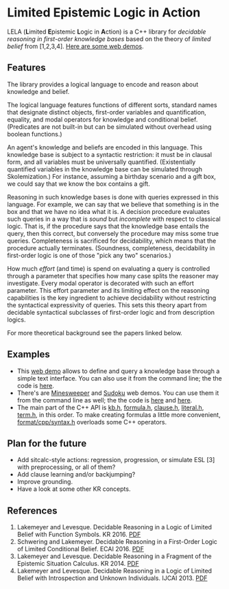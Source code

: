 # Limited Epistemic Logic in Action

LELA (**L**imited **E**pistemic **L**ogic in **A**ction) is a C++ library for
*decidable reasoning in first-order knowledge bases* based on the theory of
*limited belief* from [1,2,3,4]. [Here are some web
demos](http://www.cse.unsw.edu.au/~cschwering/demo/).

## Features

The library provides a logical language to encode and reason about knowledge
and belief.

The logical language features functions of different sorts, standard names that
designate distinct objects, first-order variables and quantification, equality,
and modal operators for knowledge and conditional belief. (Predicates are not
built-in but can be simulated without overhead using boolean functions.)

An agent's knowledge and beliefs are encoded in this language. This knowledge
base is subject to a syntactic restriction: it must be in clausal form, and all
variables must be universally quantified. (Existentially quantified variables
in the knowledge base can be simulated through Skolemization.) For instance,
assuming a birthday scenario and a gift box, we could say that we know the box
contains a gift.

Reasoning in such knowledge bases is done with queries expressed in this
language. For example, we can say that we believe that something is in the box
and that we have no idea what it is. A decision procedure evaluates such
queries in a way that is *sound* but *incomplete* with respect to classical
logic. That is, if the procedure says that the knowledge base entails the
query, then this correct, but conversely the procedure may miss some true
queries. Completeness is sacrificed for decidability, which means that the
procedure actually terminates. (Soundness, completeness, decidability in
first-order logic is one of those "pick any two" scenarios.)

How much *effort* (and time) is spend on evaluating a query is controlled
through a parameter that specifies how many case splits the reasoner may
investigate. Every modal operator is decorated with such an effort parameter.
This effort parameter and its limiting effect on the reasoning capabilities is
the key ingredient to achieve decidability without restricting the syntactical
expressivity of queries. This sets this theory apart from decidable syntactical
subclasses of first-order logic and from description logics.

For more theoretical background see the papers linked below.

## Examples

* This [web demo](http://www.cse.unsw.edu.au/~cschwering/demo/tui/) allows to
  define and query a knowledge base through a simple text interface.
  You can also use it from the command line; the the code is
  [here](examples/tui/).
* There's are
  [Minesweeper](http://www.cse.unsw.edu.au/~cschwering/demo/minesweeper/) and
  [Sudoku](http://www.cse.unsw.edu.au/~cschwering/demo/sudoku/) web demos. You
  can use them it from the command line as well; the the code is
  [here](examples/minesweeper/) and [here](examples/sudoku/).
* The main part of the C++ API is [kb.h](src/lela/kb.h),
  [formula.h](src/lela/formula.h), [clause.h](src/lela/clause.h),
  [literal.h](src/lela/literal.h), [term.h](src/lela/term.h), in this
  order.
  To make creating formulas a little more convenient,
  [format/cpp/syntax.h](src/lela/format/cpp/syntax.h) overloads some C++
  operators.

## Plan for the future

* Add sitcalc-style actions: regression, progression, or simulate ESL [3] with
  preprocessing, or all of them?
* Add clause learning and/or backjumping?
* Improve grounding.
* Have a look at some other KR concepts.

## References

1. Lakemeyer and Levesque. Decidable Reasoning in a Logic of Limited Belief
   with Function Symbols. KR 2016.
   [PDF](https://kbsg.rwth-aachen.de/sites/kbsg/files/LakemeyerLevesque2016.pdf)
2. Schwering and Lakemeyer. Decidable Reasoning in a First-Order Logic of
   Limited Conditional Belief. ECAI 2016.
   [PDF](https://kbsg.rwth-aachen.de/sites/kbsg/files/SchweringLakemeyer2016.pdf)
3. Lakemeyer and Levesque. Decidable Reasoning in a Fragment of the Epistemic
   Situation Calculus. KR 2014.
   [PDF](https://pdfs.semanticscholar.org/8ac9/a2955895cd391ec2b62d8210ee8206979f4a.pdf)
4. Lakemeyer and Levesque. Decidable Reasoning in a Logic of Limited Belief
   with Introspection and Unknown Individuals. IJCAI 2013.
   [PDF](https://pdfs.semanticscholar.org/387c/951016c68aaf8ce36bb87e5ea4d1ef42405d.pdf)

